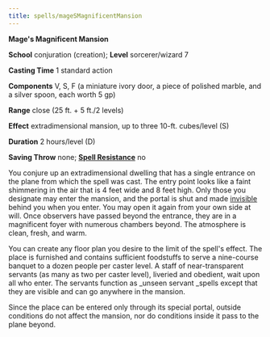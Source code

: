 ```yaml
---
title: spells/mageSMagnificentMansion
---
```

 **Mage's Magnificent Mansion**

**School** conjuration (creation); **Level** sorcerer/wizard 7

**Casting Time** 1 standard action

**Components** V, S, F (a miniature ivory door, a piece of polished marble, and a silver spoon, each worth 5 gp)

**Range** close (25 ft. + 5 ft./2 levels)

**Effect** extradimensional mansion, up to three 10-ft. cubes/level (S)

**Duration** 2 hours/level (D)

**Saving Throw** none; **[Spell Resistance](../glossary#_spell-resistance)** no

You conjure up an extradimensional dwelling that has a single entrance on the plane from which the spell was cast. The entry point looks like a faint shimmering in the air that is 4 feet wide and 8 feet high. Only those you designate may enter the mansion, and the portal is shut and made [invisible](../glossary#_invisible) behind you when you enter. You may open it again from your own side at will. Once observers have passed beyond the entrance, they are in a magnificent foyer with numerous chambers beyond. The atmosphere is clean, fresh, and warm.

You can create any floor plan you desire to the limit of the spell's effect. The place is furnished and contains sufficient foodstuffs to serve a nine-course banquet to a dozen people per caster level. A staff of near-transparent servants (as many as two per caster level), liveried and obedient, wait upon all who enter. The servants function as _unseen servant _spells except that they are visible and can go anywhere in the mansion.

Since the place can be entered only through its special portal, outside conditions do not affect the mansion, nor do conditions inside it pass to the plane beyond.

